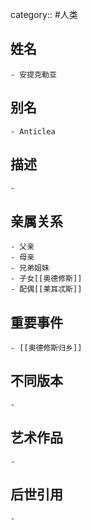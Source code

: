 category:: #人类
## 姓名
	- 安提克勒亚
## 别名
	- Anticlea
## 描述
	-
## 亲属关系
	- 父亲
	- 母亲
	- 兄弟姐妹
	- 子女[[奥德修斯]]
	- 配偶[[莱耳忒斯]]
## 重要事件
	- [[奥德修斯归乡]]
## 不同版本
	-
## 艺术作品
	-
## 后世引用
	-
